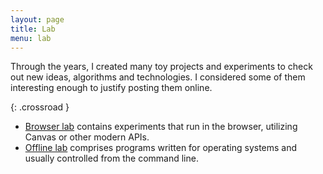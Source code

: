 ```yaml
---
layout: page
title: Lab
menu: lab
---
```


Through the years, I created many toy projects and experiments to check out
new ideas, algorithms and technologies. I considered some of them interesting
enough to justify posting them online.

{: .crossroad }
- [Browser lab](/lab/browser.html) contains experiments that run in the browser,
  utilizing Canvas or other modern APIs.
- [Offline lab](/lab/offline.html) comprises programs written for operating
  systems and usually controlled from the command line.
